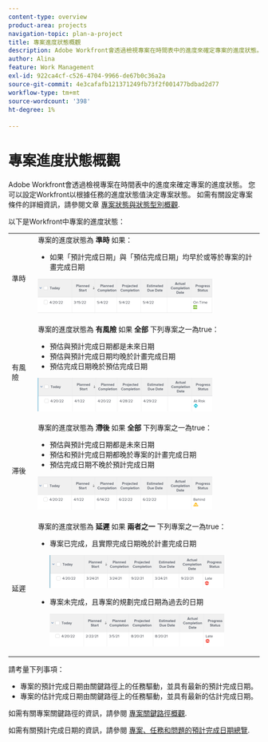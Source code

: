 ```yaml
---
content-type: overview
product-area: projects
navigation-topic: plan-a-project
title: 專案進度狀態概觀
description: Adobe Workfront會透過檢視專案在時間表中的進度來確定專案的進度狀態。 您可以設定Workfront以根據任務的進度狀態值決定專案狀態。 請參閱本文章以進一步瞭解專案進度狀態。
author: Alina
feature: Work Management
exl-id: 922ca4cf-c526-4704-9966-de67b0c36a2a
source-git-commit: 4e3cafafb121371249fb73f2f001477bdbad2d77
workflow-type: tm+mt
source-wordcount: '398'
ht-degree: 1%

---
```


# 專案進度狀態概觀

<!--Audited: 12/2023-->

Adobe Workfront會透過檢視專案在時間表中的進度來確定專案的進度狀態。 您可以設定Workfront以根據任務的進度狀態值決定專案狀態。 如需有關設定專案條件的詳細資訊，請參閱文章 [專案狀態與狀態型別概觀](../../../manage-work/projects/manage-projects/project-condition-and-condition-type.md).

以下是Workfront中專案的進度狀態：

<table style="table-layout:auto"> 
 <col> 
 <col> 
 <tbody> 
  <tr> 
   <td>準時</td> 
   <td> 專案的進度狀態為 <strong>準時</strong> 如果：<ul><li>如果「預計完成日期」與「預估完成日期」均早於或等於專案的計畫完成日期</li></ul> <p> <img src="assets/project-on-time-progress-status-350x69.png" style="width: 350;height: 69;"> </p> </td> 
  </tr> 
  <tr> 
   <td>有風險</td> 
   <td> 專案的進度狀態為 <strong>有風險</strong> 如果 <strong>全部</strong> 下列專案之一為true：<ul><li>預估與預計完成日期都是未來日期</li><li> 預估與預計完成日期均晚於計畫完成日期</li><li> 預估完成日期晚於預估完成日期</li></ul><p> <img src="assets/project-at-risk-progress-status-350x67.png" style="width: 350;height: 67;"> </p> </td> 
  </tr> 
  <tr> 
   <td>滞後</td> 
   <td> 專案的進度狀態為 <strong>滯後</strong> 如果 <strong>全部</strong> 下列專案之一為true：<ul><li>預估與預計完成日期都是未來日期</li><li> 預估和預計完成日期都晚於專案的計畫完成日期</li><li> 預估完成日期不晚於預計完成日期</li></ul> <p> <img src="assets/project-behind-progress-status-350x67.png" style="width: 350;height: 67;"> </p> </td> 
  </tr> 
  <tr> 
   <td>延遲</td> 
   <td> 
     專案的進度狀態為 <strong>延遲</strong> 如果 <strong>兩者之一</strong> 下列專案之一為true：<ul><li>專案已完成，且實際完成日期晚於計畫完成日期 <p> <img src="assets/project-late-progress-status-350x66.png" style="width: 350;height: 66;"> </p> </li> 
     <li> <p>專案未完成，且專案的規劃完成日期為過去的日期 <p> <img src="assets/project-late-progress-status-incomplete-status-350x66.png" style="width: 350;height: 66;"> </p> </li> 
    </ul> </td> 
  </tr> 
 </tbody> 
</table>

請考量下列事項：

* 專案的預計完成日期由關鍵路徑上的任務驅動，並具有最新的預計完成日期。
* 專案的估計完成日期由關鍵路徑上的任務驅動，並具有最新的估計完成日期。

如需有關專案關鍵路徑的資訊，請參閱 [專案關鍵路徑概觀](../../../manage-work/tasks/manage-tasks/critical-path.md).

如需有關預計完成日期的資訊，請參閱 [專案、任務和問題的預計完成日期總覽](../../../manage-work/projects/planning-a-project/project-projected-completion-date.md).
